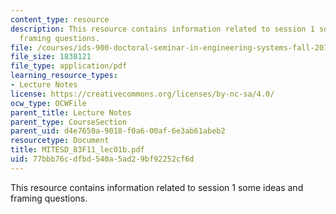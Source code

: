 ```yaml
---
content_type: resource
description: This resource contains information related to session 1 some ideas and
  framing questions.
file: /courses/ids-900-doctoral-seminar-in-engineering-systems-fall-2011/77bbb76cdfbd540a5ad29bf92252cf6d_MITESD_83F11_lec01b.pdf
file_size: 1838121
file_type: application/pdf
learning_resource_types:
- Lecture Notes
license: https://creativecommons.org/licenses/by-nc-sa/4.0/
ocw_type: OCWFile
parent_title: Lecture Notes
parent_type: CourseSection
parent_uid: d4e7650a-9018-f0a6-00af-6e3ab61abeb2
resourcetype: Document
title: MITESD_83F11_lec01b.pdf
uid: 77bbb76c-dfbd-540a-5ad2-9bf92252cf6d
---
```

This resource contains information related to session 1 some ideas and framing questions.